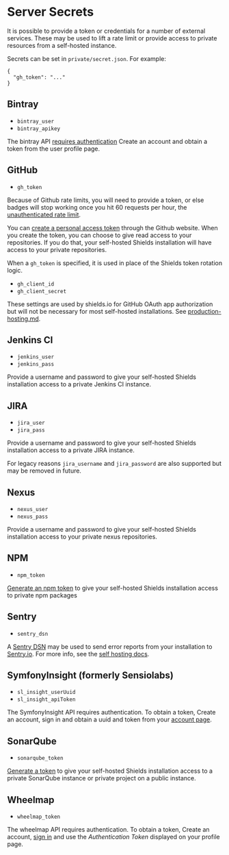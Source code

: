 # Server Secrets

It is possible to provide a token or credentials for a number of external
services. These may be used to lift a rate limit or provide access to
private resources from a self-hosted instance.

Secrets can be set in  `private/secret.json`. For example:

```
{
  "gh_token": "..."
}
```

## Bintray

* `bintray_user`
* `bintray_apikey`

The bintray API [requires authentication](https://bintray.com/docs/api/#_authentication)
Create an account and obtain a token from the user profile page.


## GitHub

* `gh_token`

Because of Github rate limits, you will need to provide a token, or else badges
will stop working once you hit 60 requests per hour, the
[unauthenticated rate limit][github rate limit].

You can [create a personal access token][personal access tokens] through the
Github website. When you create the token, you can choose to give read access
to your repositories. If you do that, your self-hosted Shields installation
will have access to your private repositories.

When a `gh_token` is specified, it is used in place of the Shields token
rotation logic.

[github rate limit]: https://developer.github.com/v3/#rate-limiting
[personal access tokens]: https://github.com/settings/tokens

* `gh_client_id`
* `gh_client_secret`

These settings are used by shields.io for GitHub OAuth app authorization
but will not be necessary for most self-hosted installations. See
[production-hosting.md](./production-hosting.md).

## Jenkins CI

* `jenkins_user`
* `jenkins_pass`

Provide a username and password to give your self-hosted Shields installation
access to a private Jenkins CI instance.

## JIRA

* `jira_user`
* `jira_pass`

Provide a username and password to give your self-hosted Shields installation
access to a private JIRA instance.

For legacy reasons `jira_username` and `jira_password` are also supported
but may be removed in future.

## Nexus

* `nexus_user`
* `nexus_pass`

Provide a username and password to give your self-hosted Shields installation
access to your private nexus repositories.

## NPM

* `npm_token`

[Generate an npm token][npm token] to give your self-hosted Shields
installation access to private npm packages

[npm token]: https://docs.npmjs.com/getting-started/working_with_tokens

## Sentry

* `sentry_dsn`

A [Sentry DSN](https://docs.sentry.io/error-reporting/quickstart/?platform=javascript#configure-the-dsn)
may be used to send error reports from your installation to
[Sentry.io](http://sentry.io/). For more info, see the
[self hosting docs](https://github.com/badges/shields/blob/master/doc/self-hosting.md#sentry).

## SymfonyInsight (formerly Sensiolabs)

* `sl_insight_userUuid`
* `sl_insight_apiToken`

The SymfonyInsight API requires authentication. To obtain a token,
Create an account, sign in and obtain a uuid and token from your
[account page](https://insight.sensiolabs.com/account).

## SonarQube

* `sonarqube_token`

[Generate a token](https://docs.sonarqube.org/latest/user-guide/user-token/)
to give your self-hosted Shields installation access to a
private SonarQube instance or private project on a public instance.

## Wheelmap

* `wheelmap_token`

The wheelmap API requires authentication. To obtain a token,
Create an account, [sign in][wheelmap token] and use the _Authentication Token_
displayed on your profile page.

[wheelmap token]: http://classic.wheelmap.org/en/users/sign_in
